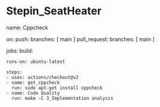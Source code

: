 # Stepin_SeatHeater
name: Cppcheck

on:
  push:
    branches: [ main ]
  pull_request:
    branches: [ main ]

jobs:
  build:

    runs-on: ubuntu-latest

    steps:
    - uses: actions/checkout@v2
    - name: get_cppcheck
      run: sudo apt-get install cppcheck
    - name: Code Quality
      run: make -C 3_Implementation analysis
